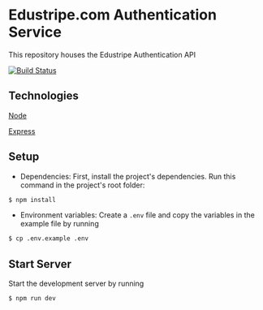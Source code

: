 # Edustripe.com Authentication Service

This repository houses the Edustripe Authentication API

[![Build Status](https://travis-ci.org/edustripetech/auth_service_v1.svg?branch=develop)](https://travis-ci.org/edustripetech/auth_service_v1)

## Technologies
[Node](https://nodejs.org/en/)

[Express](https://expressjs.com/)

## Setup

- Dependencies: First, install the project's dependencies. Run this command in the project's root folder:
```bash
$ npm install
```

- Environment variables: Create a `.env` file and copy the variables in the example file by running 
```bash
$ cp .env.example .env
```

## Start Server
Start the development server by running
```bash
$ npm run dev
```

